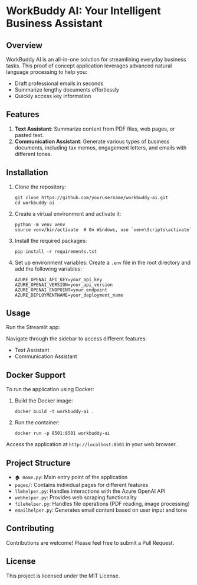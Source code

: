 # WorkBuddy AI: Your Intelligent Business Assistant

## Overview

WorkBuddy AI is an all-in-one solution for streamlining everyday business tasks. This proof of concept application leverages advanced natural language processing to help you:

- Draft professional emails in seconds
- Summarize lengthy documents effortlessly
- Quickly access key information

## Features

1. **Text Assistant**: Summarize content from PDF files, web pages, or pasted text.
2. **Communication Assistant**: Generate various types of business documents, including tax memos, engagement letters, and emails with different tones.

## Installation

1. Clone the repository:
   ```
   git clone https://github.com/yourusername/workbuddy-ai.git
   cd workbuddy-ai
   ```

2. Create a virtual environment and activate it:
   ```
   python -m venv venv
   source venv/bin/activate  # On Windows, use `venv\Scripts\activate`
   ```

3. Install the required packages:
   ```
   pip install -r requirements.txt
   ```

4. Set up environment variables:
   Create a `.env` file in the root directory and add the following variables:
   ```
   AZURE_OPENAI_API_KEY=your_api_key
   AZURE_OPENAI_VERSION=your_api_version
   AZURE_OPENAI_ENDPOINT=your_endpoint
   AZURE_DEPLOYMENTNAME=your_deployment_name
   ```

## Usage

Run the Streamlit app:


Navigate through the sidebar to access different features:
- Text Assistant
- Communication Assistant

## Docker Support

To run the application using Docker:

1. Build the Docker image:
   ```
   docker build -t workbuddy-ai .
   ```

2. Run the container:
   ```
   docker run -p 8501:8501 workbuddy-ai
   ```

Access the application at `http://localhost:8501` in your web browser.

## Project Structure

- `🏠 Home.py`: Main entry point of the application
- `pages/`: Contains individual pages for different features
- `llmhelper.py`: Handles interactions with the Azure OpenAI API
- `webhelper.py`: Provides web scraping functionality
- `filehelper.py`: Handles file operations (PDF reading, image processing)
- `emailhelper.py`: Generates email content based on user input and tone

## Contributing

Contributions are welcome! Please feel free to submit a Pull Request.

## License

This project is licensed under the MIT License.
